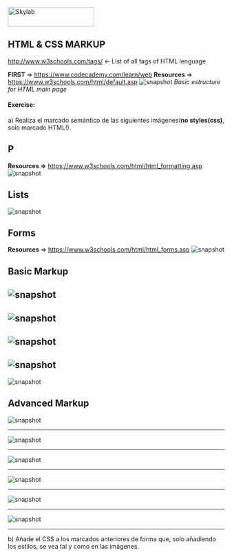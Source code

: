 <img src="http://www.skylabcoders.com/images/403/default.png" alt="Skylab" style="width:200px;height:45px;">

## HTML & CSS MARKUP

http://www.w3schools.com/tags/ <- List of all tags of HTML lenguage

**FIRST** => https://www.codecademy.com/learn/web
**Resources** => https://www.w3schools.com/html/default.asp
![snapshot](img/html.png)
*Basic estructure for HTML main page*

#### Exercise: 
a) Realiza el marcado semántico de las siguientes imágenes(**no styles(css)**, solo marcado HTML!).

## P
**Resources =>** https://www.w3schools.com/html/html_formatting.asp
![snapshot](img/css01.png)
## Lists
![snapshot](img/css02.png)
## Forms
**Resources** => https://www.w3schools.com/html/html_forms.asp
![snapshot](img/css03.png)

## Basic Markup
![snapshot](img/css1.jpg)
---
![snapshot](img/css2.png)
---
![snapshot](img/css3.jpg)
---
![snapshot](img/css4.jpg)
---
![snapshot](img/css5.jpg)

## Advanced Markup
![snapshot](img/shot1.png)

---

![snapshot](img/1_2.png)

--- 

![snapshot](img/1_3.jpg)

---

![snapshot](img/1_4.png)

---

![snapshot](img/shot4.png)

---

![snapshot](img/shot3.jpg)

---

b) Añade el CSS a los marcados anteriores de forma que, solo añadiendo los estilos, se vea tal y como en las imágenes.